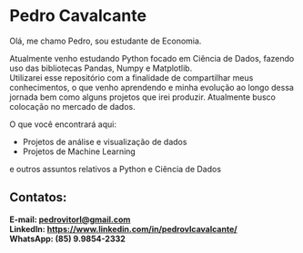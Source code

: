 # Pedro Cavalcante  

Olá, me chamo Pedro, sou estudante de Economia.

Atualmente venho estudando Python focado em Ciência de Dados, fazendo uso das bibliotecas Pandas, Numpy e Matplotlib.  
Utilizarei esse repositório com a finalidade de compartilhar meus conhecimentos, o que venho aprendendo e minha evolução ao longo dessa jornada bem como
alguns projetos que irei produzir. Atualmente busco colocação no mercado de dados.

O que você encontrará aqui:  

- Projetos de análise e visualização de dados
- Projetos de Machine Learning

e outros assuntos relativos a Python e Ciência de Dados

## Contatos:

**E-mail: pedrovitorl@gmail.com  
LinkedIn: https://www.linkedin.com/in/pedrovlcavalcante/  
WhatsApp: (85) 9.9854-2332**

<!--
**pedrovlcavalcante/pedrovlcavalcante** is a ✨ _special_ ✨ repository because its `README.md` (this file) appears on your GitHub profile.

Here are some ideas to get you started:

- 🔭 I’m currently working on ...
- 🌱 I’m currently learning ...
- 👯 I’m looking to collaborate on ...
- 🤔 I’m looking for help with ...
- 💬 Ask me about ...
- 📫 How to reach me: ...
- 😄 Pronouns: ...
- ⚡ Fun fact: ...
-->
